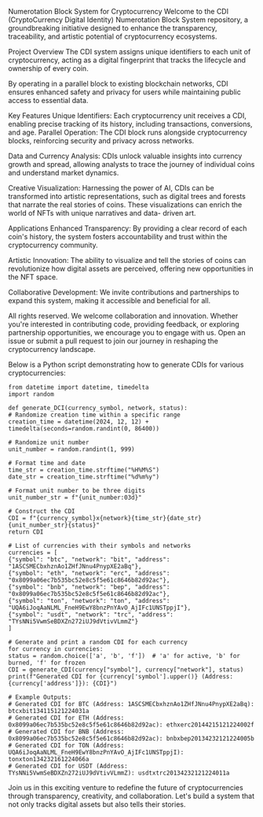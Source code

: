 Numerotation Block System for Cryptocurrency
    Welcome to the CDI (CryptoCurrency Digital Identity) Numerotation Block System repository, a groundbreaking initiative designed to enhance the transparency, traceability, and artistic potential of cryptocurrency ecosystems.

Project Overview
    The CDI system assigns unique identifiers to each unit of cryptocurrency, acting as a digital fingerprint that tracks the lifecycle and ownership of every coin. 
    
  By operating in a parallel block to existing blockchain networks, CDI ensures enhanced safety and privacy     for users while maintaining public access to essential data.

Key Features
    Unique Identifiers: Each cryptocurrency unit receives a CDI, enabling precise tracking of its history, including transactions, conversions, and age.
    Parallel Operation: The CDI block runs alongside cryptocurrency blocks, reinforcing security and privacy across networks.

 Data and Currency Analysis: 
 CDIs unlock valuable insights into currency growth and spread, allowing analysts to trace the journey of individual coins and understand market dynamics.
    
  Creative Visualization: 
  Harnessing the power of AI, CDIs can be transformed into artistic representations, such as digital trees and forests that narrate the real stories of coins. These visualizations can enrich the world of NFTs with unique narratives and data-        driven art.

  Applications Enhanced Transparency:
  By providing a clear record of each coin's history, the system fosters accountability and trust within the cryptocurrency community.
  
  Artistic Innovation: 
  The ability to visualize and tell the stories of coins can revolutionize how digital assets are perceived, offering new opportunities in the NFT space.
  
   Collaborative Development: 
   We invite contributions and partnerships to expand this system, making it accessible and beneficial for all.
    
All rights reserved. We welcome collaboration and innovation. Whether you're interested in contributing code, providing feedback, or exploring partnership opportunities, we encourage you to engage with us. Open an issue or submit a pull request to join our journey in reshaping the cryptocurrency landscape.

Below is a Python script demonstrating how to generate CDIs for various cryptocurrencies:


    from datetime import datetime, timedelta
    import random

    def generate_DCI(currency_symbol, network, status):
    # Randomize creation time within a specific range
    creation_time = datetime(2024, 12, 12) + timedelta(seconds=random.randint(0, 86400))
    
    # Randomize unit number
    unit_number = random.randint(1, 999)
    
    # Format time and date
    time_str = creation_time.strftime("%H%M%S")
    date_str = creation_time.strftime("%d%m%y")
    
    # Format unit number to be three digits
    unit_number_str = f"{unit_number:03d}"
    
    # Construct the CDI
    CDI = f"{currency_symbol}x{network}{time_str}{date_str}{unit_number_str}{status}"
    return CDI

    # List of currencies with their symbols and networks
    currencies = [
    {"symbol": "btc", "network": "bit", "address": "1ASCSMECbxhznAo1ZHfJNnu4PnypXE2aBq"},
    {"symbol": "eth", "network": "erc", "address": "0x8099a06ec7b535bc52e8c5f5e61c8646b82d92ac"},
    {"symbol": "bnb", "network": "bep", "address": "0x8099a06ec7b535bc52e8c5f5e61c8646b82d92ac"},
    {"symbol": "ton", "network": "ton", "address": "UQA6iJoqAaNLML_FneH9EwY8bnzPnYAvO_AjIFc1UNSTppjI"},
    {"symbol": "usdt", "network": "trc", "address": "TYsNNi5VwmSeBDXZn272iUJ9dVtivVLmmZ"}
    ]

    # Generate and print a random CDI for each currency
    for currency in currencies:
    status = random.choice(['a', 'b', 'f'])  # 'a' for active, 'b' for burned, 'f' for frozen
    CDI = generate_CDI(currency["symbol"], currency["network"], status)
    print(f"Generated CDI for {currency['symbol'].upper()} (Address: {currency['address']}): {CDI}")

    # Example Outputs:
    # Generated CDI for BTC (Address: 1ASCSMECbxhznAo1ZHfJNnu4PnypXE2aBq): btcxbit134115121224031a
    # Generated CDI for ETH (Address: 0x8099a06ec7b535bc52e8c5f5e61c8646b82d92ac): ethxerc20144215121224002f
    # Generated CDI for BNB (Address: 0x8099a06ec7b535bc52e8c5f5e61c8646b82d92ac): bnbxbep20134232121224005b
    # Generated CDI for TON (Address: UQA6iJoqAaNLML_FneH9EwY8bnzPnYAvO_AjIFc1UNSTppjI): tonxton134232161224066a
    # Generated CDI for USDT (Address: TYsNNi5VwmSeBDXZn272iUJ9dVtivVLmmZ): usdtxtrc20134232121224011a

Join us in this exciting venture to redefine the future of cryptocurrencies through transparency, creativity, and collaboration. Let's build a system that not only tracks digital assets but also tells their stories.


